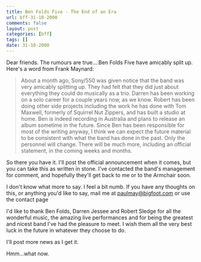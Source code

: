 ```yaml
---
title: Ben Folds Five - The End of an Era
url: bff-31-10-2000
comments: false
layout: post
categories: [bff]
tags: []
date: 31-10-2000
---
```

Dear friends. The rumours are true....Ben Folds Five have amicably split up. Here's a word from Frank Maynard:

> About a month ago, Sony/550 was given notice that the band was very amicably splitting up. They had felt that they did just about everything they could do musically as a trio. Darren has been working on a solo career for a couple years now, as we know. Robert has been doing other side projects including the work he has done with Tom Maxwell, formerly of Squirrel Nut Zippers, and has built a studio at home. Ben is indeed recording in Australia and plans to release an album sometime in the future. Since Ben has been responsible for most of the writing anyway, I think we can expect the future material to be consistent with what the band has done in the past. Only the personnel will change. There will be much more, including an official statement, in the coming weeks and months.

So there you have it. I'll post the official announcement when it comes, but you can take this as written in stone. I've contacted the band's management for comment, and hopefully they'll get back to me or to the Armchair soon.

I don't know what more to say. I feel a bit numb. If you have any thoughts on this, or anything you'd like to say, mail me at paulmay@bigfoot.com or use the contact page

I'd like to thank Ben Folds, Darren Jessee and Robert Sledge for all the wonderful music, the amazing live performances and for being the greatest and nicest band I've had the pleasure to meet. I wish them all the very best luck in the future in whatever they choose to do.

I'll post more news as I get it.

Hmm...what now.